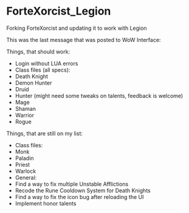 # ForteXorcist_Legion
Forking ForteXorcist and updating it to work with Legion

This was the last message that was posted to WoW Interface: 

Things, that should work:

- Login without LUA errors
- Class files (all specs):
- Death Knight
- Demon Hunter
- Druid
- Hunter (might need some tweaks on talents, feedback is welcome)
- Mage
- Shaman
- Warrior
- Rogue

Things, that are still on my list:

- Class files:
- Monk
- Paladin
- Priest
- Warlock
- General:
- Find a way to fix multiple Unstable Afflictions
- Recode the Rune Cooldown System for Death Knights
- Find a way to fix the icon bug after reloading the UI
- Implement honor talents
